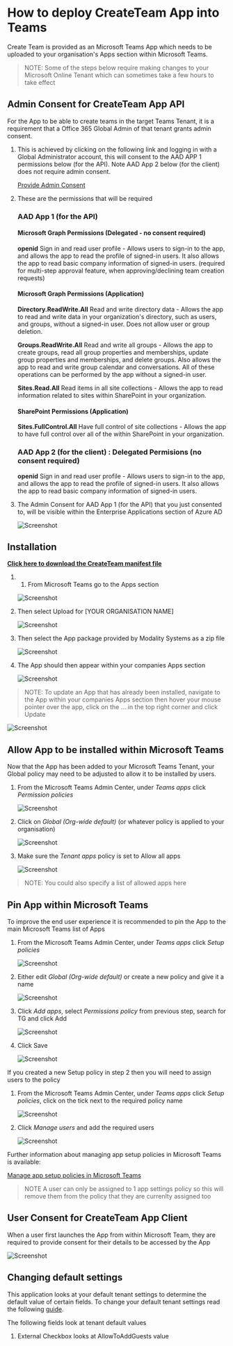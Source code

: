 # How to deploy CreateTeam App into Teams

Create Team is provided as an Microsoft Teams App which needs to be uploaded to your organisation's Apps section within Microsoft Teams.

> NOTE: Some of the steps below require making changes to your Microsoft Online Tenant which can sometimes take a few hours to take effect

## Admin Consent for CreateTeam App API

For the App to be able to create teams in the target Teams Tenant, it is a requirement that a Office 365 Global Admin of that tenant grants admin consent. 

1. This is achieved by clicking on the following link and logging in with a Global Administrator account, this will consent to the AAD APP 1 permissions below (for the API). Note AAD App 2 below (for the client) does not require admin consent.

   [Provide Admin Consent](https://mod.qa/CreateTeamConsent)

2. These are the permissions that will be required

   ### AAD App 1 (for the API)
     
      #### Microsoft Graph Permissions (Delegated - no consent required)
      **openid** Sign in and read user profile - Allows users to sign-in to the app, and allows the app to read the profile of signed-in      users. It also allows the app to read basic company information of signed-in users. (required for multi-step approval feature, when approving/declining team creation requests)
     
      #### Microsoft Graph Permissions (Application)
      **Directory.ReadWrite.All** Read and write directory data - Allows the app to read and write data in your organization's directory,      such as users, and groups, without a signed-in user. Does not allow user or group deletion.

      **Groups.ReadWrite.All** Read and write all groups - Allows the app to create groups, read all group properties and memberships,        update group properties and memberships, and delete groups. Also allows the app to read and write group calendar and conversations.      All of these operations can be performed by the app without a signed-in user.

      **Sites.Read.All** Read items in all site collections - Allows the app to read information related to sites within SharePoint in your organization.

      #### SharePoint Permissions (Application)

      **Sites.FullControl.All** Have full control of site collections - Allows the app to have full control over all of the within SharePoint in your organization.
      
      ### AAD App 2 (for the client) : Delegated Permisions (no consent required)
      **openid** Sign in and read user profile - Allows users to sign-in to the app, and allows the app to read the profile of signed-in      users. It also allows the app to read basic company information of signed-in users.

3. The Admin Consent for AAD App 1 (for the API) that you just consented to, will be visible within the Enterprise Applications section of Azure AD

   ![Screenshot](images/enterprise-applications.png)

## Installation

**[Click here to download the CreateTeam manifest file](https://github.com/modalitysystems/CreateTeamGABuilds/releases/latest)**

1. 1.	From Microsoft Teams go to the Apps section
   
   ![Screenshot](images/teams-apps.png)
   
2. Then select Upload for [YOUR ORGANISATION NAME]
   
   ![Screenshot](images/apps-upload.png)
   
3. Then select the App package provided by Modality Systems as a zip file
   
   ![Screenshot](images/upload-open.png)

4. The App should then appear within your companies Apps section
   
   ![Screenshot](images/app-deployed.png)
   
> NOTE: To update an App that has already been installed, navigate to the App within your companies Apps section then hover your mouse pointer over the app, click on the ... in the top right corner and click Update
   
   ![Screenshot](images/app-update.png)
   
## Allow App to be installed within Microsoft Teams

Now that the App has been added to your Microsoft Teams Tenant, your Global policy may need to be adjusted to allow it to be installed by users.

1. From the Microsoft Teams Admin Center, under *Teams apps* click *Permission policies*

   ![Screenshot](images/admin-perm-pols.png)
    
2. Click on *Global (Org-wide default)* (or whatever policy is applied to your organisation)

   ![Screenshot](images/app-perm-pols.png)

3. Make sure the *Tenant apps* policy is set to Allow all apps

   ![Screenshot](images/tenant-apps.png)

> NOTE: You could also specify a list of allowed apps here 

## Pin App within Microsoft Teams

To improve the end user experience it is recommended to pin the App to the main Microsoft Teams list of Apps

1. From the Microsoft Teams Admin Center, under *Teams apps* click *Setup policies*

   ![Screenshot](images/admin-setup-pols.png)
    
1. Either edit *Global (Org-wide default)* or create a new policy and give it a name

   ![Screenshot](images/pinned-apps-notg.png)

1. Click *Add apps*, select *Permissions policy* from previous step, search for TG and click Add

   ![Screenshot](images/add-pinned-apps.png)

1. Click Save

   ![Screenshot](images/pinned-apps-complete.png)

If you created a new Setup policy in step 2 then you will need to assign users to the policy

1. From the Microsoft Teams Admin Center, under *Teams apps* click *Setup policies*, click on the tick next to the required policy name

   ![Screenshot](images/admin-setup-pols-users.png)

1. Click *Manage users* and add the required users
    
   ![Screenshot](images/manage-users.png)
   
Further information about managing app setup policies in Microsoft Teams is available: 

   [Manage app setup policies in Microsoft Teams](https://docs.microsoft.com/en-us/microsoftteams/teams-app-setup-policies)

> NOTE A user can only be assigned to 1 app settings policy so this will remove them from the policy that they are currenlty assigned too

## User Consent for CreateTeam App Client

When a user first launches the App from within Microsoft Team, they are required to provide consent for their details to be accessed by the App

   ![Screenshot](images/teams-consent.png)
  

## Changing default settings

This application looks at your default tenant settings to determine the default value of certain fields.
To change your default tenant settings read the following [guide](https://docs.microsoft.com/en-us/graph/api/resources/groupsetting?view=graph-rest-1.0).

The following fields look at tenant default values
1. External Checkbox looks at AllowToAddGuests value

